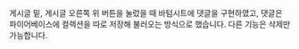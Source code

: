 게시글 밑, 게시글 오른쪽 위 버튼을 눌렀을 때 바텀시트에 댓글을 구현하였고,
댓글은 파이어베이스에 컬렉션을 따로 저장해 불러오는 방식으로 했습니다.
다른 기능은 삭제만 가능합니다.
